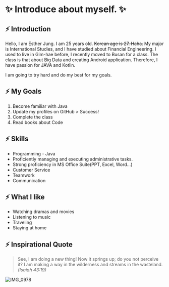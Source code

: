 ✨ Introduce about myself. ✨
=======================

⚡ Introduction
------------
Hello, I am Esther Jung. 
I am 25 years old. ~~Korean age is 27. Haha.~~
My major is International Studies, and I have studied about Financial Engineering.
I used to live in Gim-hae before, I recently moved to Busan for a class.
The class is that about Big Data and creating Android application.
Therefore, I have passion for JAVA and Kotlin.

I am going to try hard and do my best for my goals.

⚡ My Goals
--------
1. Become familiar with Java
2. Update my profiles on GitHub > Success!
3. Complete the class
4. Read books about Code

⚡ Skills
------
- Programming - Java
- Proficiently managing and executing administrative tasks.
- Strong proficiency in MS Office Suite(PPT, Excel, Word…)
- Customer Service
- Teamwork
- Communication

⚡ What I like
-----------
- Watching dramas and movies
- Listening to music
- Traveling
- Staying at home

⚡ Inspirational Quote
-------------------
> See, I am doing a new thing! Now it springs up; do you not perceive it? I am making a way in the wilderness and streams in the wasteland. <!-- -->
> _(Isaiah 43:19)_

![IMG_0978](https://github.com/EstherOVO/EstherOVO/assets/159098602/f900309c-14dc-4e5a-9c3d-10a64ec0525f)
